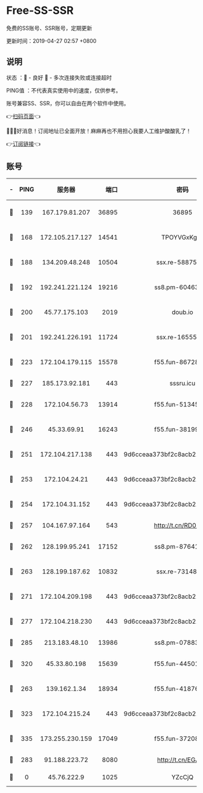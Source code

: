 # Free-SS-SSR

免费的SS账号、SSR账号，定期更新

更新时间：2019-04-27 02:57 +0800

## 说明

状态     ：🙂 - 良好 🙁 - 多次连接失败或连接超时

PING值   ：不代表真实使用中的速度，仅供参考。

账号兼容SS、SSR，你可以自由在两个软件中使用。

👉[扫码页面](https://liesauer.github.io/Free-SS-SSR/)👈

🎉🎉🎉好消息！订阅地址已全面开放！麻麻再也不用担心我要人工维护酸酸乳了！

👉[订阅链接](https://www.liesauer.net/yogurt/subscribe?ACCESS_TOKEN=DAYxR3mMaZAsaqUb)👈

## 账号

|-|PING|服务器|端口|密码|加密方式|区域|
|:----:|:----:|:-----:|-----:|:----:|:----:|:----:|
|🙂|139|167.179.81.207|36895|36895|aes-256-cfb|JP|
|🙂|168|172.105.217.127|14541|TPOYVGxKglpi|aes-256-cfb|JP|
|🙂|188|134.209.48.248|10504|ssx.re-58875699|aes-256-cfb|US|
|🙂|192|192.241.221.124|19216|ss8.pm-60463173|aes-256-cfb|US|
|🙂|200|45.77.175.103|2019|doub.io|aes-128-ctr|SG|
|🙂|201|192.241.226.191|11724|ssx.re-16555681|aes-256-cfb|US|
|🙂|223|172.104.179.115|15578|f55.fun-86728448|aes-256-cfb|SG|
|🙂|227|185.173.92.181|443|sssru.icu|rc4-md5|RU|
|🙂|228|172.104.56.73|13914|f55.fun-51345667|aes-256-cfb|SG|
|🙂|246|45.33.69.91|16243|f55.fun-38199341|aes-256-cfb|US|
|🙂|251|172.104.217.138|443|9d6cceaa373bf2c8acb22e60b6a58be6|aes-256-cfb|US|
|🙂|253|172.104.24.21|443|9d6cceaa373bf2c8acb22e60b6a58be6|aes-256-cfb|US|
|🙂|254|172.104.31.152|443|9d6cceaa373bf2c8acb22e60b6a58be6|aes-256-cfb|US|
|🙂|257|104.167.97.164|543|http://t.cn/RD0D7sx|rc4-md5|CA|
|🙂|262|128.199.95.241|17152|ss8.pm-87641460|aes-256-cfb|SG|
|🙂|263|128.199.187.62|10832|ssx.re-73148859|aes-256-cfb|SG|
|🙂|271|172.104.209.198|443|9d6cceaa373bf2c8acb22e60b6a58be6|aes-256-cfb|US|
|🙂|277|172.104.218.230|443|9d6cceaa373bf2c8acb22e60b6a58be6|aes-256-cfb|US|
|🙂|285|213.183.48.10|13986|ss8.pm-07883596|rc4-md5|RU|
|🙂|320|45.33.80.198|15639|f55.fun-44501835|aes-256-cfb|US|
|🙂|263|139.162.1.34|18934|f55.fun-41876955|aes-256-cfb|SG|
|🙂|323|172.104.215.24|443|9d6cceaa373bf2c8acb22e60b6a58be6|aes-256-cfb|US|
|🙂|335|173.255.230.159|17049|f55.fun-37208047|aes-256-cfb|US|
|🙁|283|91.188.223.72|8080|http://t.cn/EGJIyrl|rc4-md5|RU|
|🙁|0|45.76.222.9|1025|YZcCjQ|rc4-md5|JP|
